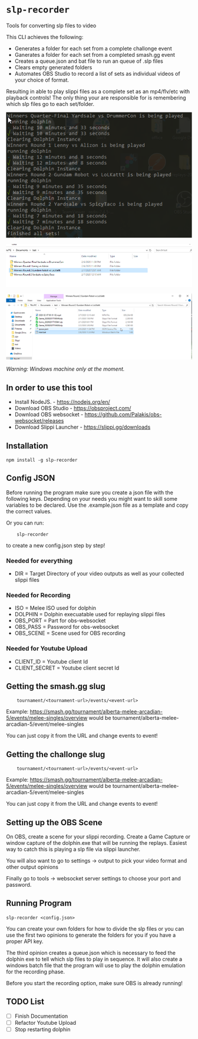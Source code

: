 # `slp-recorder`

Tools for converting slp files to video

This CLI achieves the following:

-   Generates a folder for each set from a complete challonge event
-   Ganerates a folder for each set from a completed smash.gg event
-   Creates a queue.json and bat file to run an queue of .slp files
-   Clears empty generated folders
-   Automates OBS Studio to record a list of sets as individual videos of your choice of format.

Resulting in able to play slippi files as a complete set as an mp4/flv/etc with playback controls! The only thing your are responsible for is remembering which slp files go to each set/folder.

![example4](./imgs/ex4.png)

![example1](./imgs/ex1.png)

![example3](./imgs/ex3.png)

_Warning: Windows machine only at the moment._

## In order to use this tool

-   Install NodeJS. - https://nodejs.org/en/
-   Download OBS Studio - https://obsproject.com/
-   Download OBS websocket - https://github.com/Palakis/obs-websocket/releases
-   Download Slippi Launcher - https://slippi.gg/downloads

## Installation

```
npm install -g slp-recorder
```

## Config JSON

Before running the program make sure you create a json file with the following keys. Depending on your needs you might want to skill some variables to be declared. Use the .example.json file as a template and copy the correct values.

Or you can run:

```
    slp-recorder
```

to create a new config.json step by step!

### Needed for everything

-   DIR = Target Directory of your video outputs as well as your collected slippi files

### Needed for Recording

-   ISO = Melee ISO used for dolphin
-   DOLPHIN = Dolphin execuatable used for replaying slippi files
-   OBS_PORT = Part for obs-websocket
-   OBS_PASS = Password for obs-websocket
-   OBS_SCENE = Scene used for OBS recording

### Needed for Youtube Upload

-   CLIENT_ID = Youtube client Id
-   CLIENT_SECRET = Youtube client secret Id

## Getting the smash.gg slug

```
    tournament/<tournament-url>/events/<event-url>
```

Example: https://smash.gg/tournament/alberta-melee-arcadian-5/events/melee-singles/overview would be tournament/alberta-melee-arcadian-5/event/melee-singles

You can just copy it from the URL and change events to event!

## Getting the challonge slug

```
    tournament/<tournament-url>/events/<event-url>
```

Example: https://smash.gg/tournament/alberta-melee-arcadian-5/events/melee-singles/overview would be tournament/alberta-melee-arcadian-5/event/melee-singles

You can just copy it from the URL and change events to event!

## Setting up the OBS Scene

On OBS, create a scene for your slippi recording.
Create a Game Capture or window capture of the dolphin.exe that will be running the replays. Easiest way to catch this is playing a slp file via slippi launcher.

You will also want to go to settings -> output to pick your video format and other output opinions

Finally go to tools -> websocket server settings to choose your port and password.

## Running Program

```
slp-recorder <config.json>
```

You can create your own folders for how to divide the slp files or you can use the first two opinions to generate the folders for you if you have a proper API key.

The third opinion creates a queue.json which is necessary to feed the dolphin exe to tell which slp files to play in sequence. It will also create a windows batch file that the program will use to play the dolphin emulation for the recording phase.

Before you start the recording option, make sure OBS is already running!

## TODO List

-   [ ] Finish Documentation
-   [ ] Refactor Youtube Upload
-   [ ] Stop restarting dolphin
